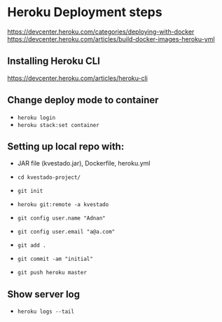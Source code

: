 # Heroku Deployment steps
https://devcenter.heroku.com/categories/deploying-with-docker
https://devcenter.heroku.com/articles/build-docker-images-heroku-yml

## Installing Heroku CLI
https://devcenter.heroku.com/articles/heroku-cli

## Change deploy mode to container
- ``` heroku login ```
- ```heroku stack:set container ``` 

## Setting up local repo with:
+ JAR file (kvestado.jar), Dockerfile, heroku.yml
- ``` cd kvestado-project/ ```
- ``` git init ```
- ``` heroku git:remote -a kvestado ```

- ``` git config user.name "Adnan" ```
- ``` git config user.email "a@a.com" ```

- ``` git add . ```
- ``` git commit -am "initial" ```
- ``` git push heroku master ```

## Show server log
- ``` heroku logs --tail ```



